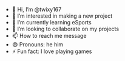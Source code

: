 - 👋 Hi, I’m @twixy167
- 👀 I’m interested in making a new project
- 🌱 I’m currently learning eSports
- 💞️ I’m looking to collaborate on my projects
- 📫 How to reach me message
- 😄 Pronouns: he him
- ⚡ Fun fact: I love playing games

<!---
twixy167/twixy167 is a ✨ special ✨ repository because its `README.md` (this file) appears on your GitHub profile.
You can click the Preview link to take a look at your changes.
--->
